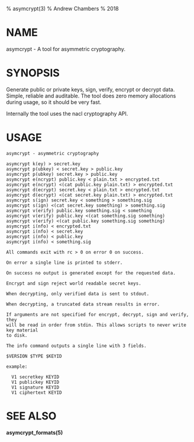 % asymcrypt(3)
% Andrew Chambers
% 2018

# NAME

asymcrypt - A tool for asymmetric cryptography.

# SYNOPSIS

Generate public or private keys, sign, verify, encrypt or decrypt data.
Simple, reliable and auditable. The tool does zero memory allocations during usage, so it should be very fast.

Internally the tool uses the nacl cryptography API.

# USAGE

```
asymcrypt - asymmetric cryptography

asymcrypt k(ey) > secret.key
asymcrypt p(ubkey) < secret.key > public.key
asymcrypt p(ubkey) secret.key > public.key
asymcrypt e(ncrypt) public.key < plain.txt > encrypted.txt
asymcrypt e(ncrypt) <(cat public.key plain.txt) > encrypted.txt
asymcrypt d(ecrypt) secret.key < plain.txt > encrypted.txt
asymcrypt d(ecrypt) <(cat secret.key plain.txt) > encrypted.txt
asymcrypt s(ign) secret.key < something > something.sig
asymcrypt s(ign) <(cat secret.key something) > something.sig
asymcrypt v(erify) public.key something.sig < something
asymcrypt v(erify) public.key <(cat something.sig something)
asymcrypt v(erify) <(cat public.key something.sig something)
asymcrypt i(nfo) < encrypted.txt
asymcrypt i(nfo) < secret.key
asymcrypt i(nfo) < public.key
asymcrypt i(nfo) < something.sig

All commands exit with rc > 0 on error 0 on success.

On error a single line is printed to stderr.

On success no output is generated except for the requested data.

Encrypt and sign reject world readable secret keys.

When decrypting, only verified data is sent to stdout.

When decrypting, a truncated data stream results in error.

If arguments are not specified for encrypt, decrypt, sign and verify, they
will be read in order from stdin. This allows scripts to never write key material
to disk.

The info command outputs a single line with 3 fields.

$VERSION $TYPE $KEYID

example:

  V1 secretkey KEYID
  V1 publickey KEYID
  V1 signature KEYID
  V1 ciphertext KEYID
```


# SEE ALSO

**asymcrypt_formats(5)**
